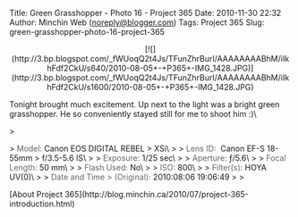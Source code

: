Title: Green Grasshopper - Photo 16 - Project 365
Date: 2010-11-30 22:32
Author: Minchin Web (noreply@blogger.com)
Tags: Project 365
Slug: green-grasshopper-photo-16-project-365

<div class="separator" style="clear: both; text-align: center;">

</p>
<p>
[![](http://3.bp.blogspot.com/_fWUoqQ2t4Js/TFunZhrBurI/AAAAAAAABhM/iIkhFdf2CkU/s640/2010-08-05+-+P365+-IMG_1428.JPG)](http://3.bp.blogspot.com/_fWUoqQ2t4Js/TFunZhrBurI/AAAAAAAABhM/iIkhFdf2CkU/s1600/2010-08-05+-+P365+-IMG_1428.JPG)

</div>

</p>
Tonight brought much excitement. Up next to the light was a bright green
grasshopper. He so conveniently stayed still for me to shoot him :)\

</p>
> </p>
> <span style="color: #666666;">Model: </span>Canon EOS DIGITAL REBEL
> XSi\
>
> <span style="color: #666666;">Lens ID: </span> Canon EF-S 18-55mm
> f/3.5-5.6 IS\
>
> <span style="color: #666666;">Exposure: </span>1/25 sec\
>
> <span style="color: #666666;">Aperture: </span>ƒ/5.6\
>
> <span style="color: #666666;">Focal Length: </span>50 mm\
>
> <span style="color: #666666;">Flash Used: </span>No\
>
> <span style="color: #666666;">ISO: </span>800\
>
> <span style="color: #666666;">Filter(s): </span>HOYA UV(0)\
>
> <span style="color: #666666;">Date and Time
> (Original): </span>2010:08:06 19:06:49
>
> <p>

</p>
[About Project
365](http://blog.minchin.ca/2010/07/project-365-introduction.html)


